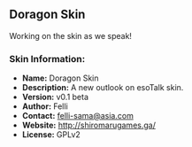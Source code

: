 ## Doragon Skin

Working on the skin as we speak!

### Skin Information:
 - **Name:** Doragon Skin
 - **Description:** A new outlook on esoTalk skin.
 - **Version:** v0.1 beta
 - **Author:** Felli
 - **Contact:** felli-sama@asia.com
 - **Website:** http://shiromarugames.ga/
 - **License:** GPLv2
